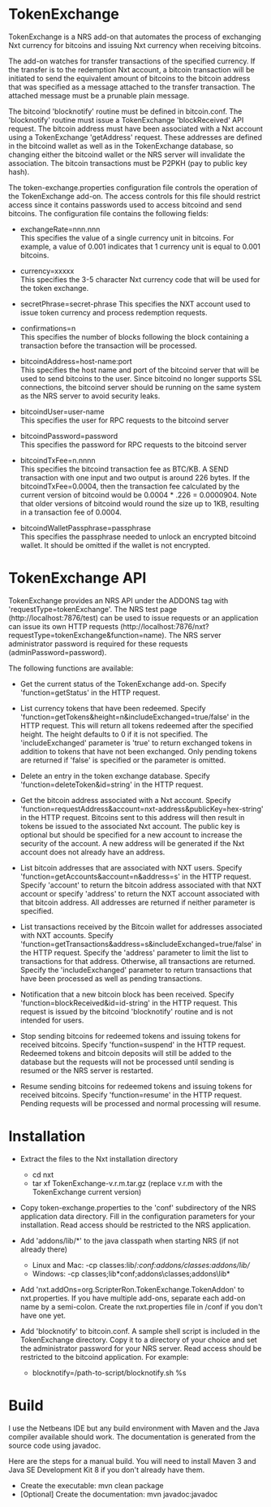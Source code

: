TokenExchange
=============

TokenExchange is a NRS add-on that automates the process of exchanging Nxt currency for bitcoins and issuing Nxt currency when receiving bitcoins.  

The add-on watches for transfer transactions of the specified currency.  If the transfer is to the redemption Nxt account, a bitcoin transaction will be initiated to send the equivalent amount of bitcoins to the bitcoin address that was specified as a message attached to the transfer transaction.  The attached message must be a prunable plain message.

The bitcoind 'blocknotify' routine must be defined in bitcoin.conf.  The 'blocknotify' routine must issue a TokenExchange 'blockReceived' API request.  The bitcoin address must have been associated with a Nxt account using a TokenExchange 'getAddress' request.  These addresses are defined in the bitcoind wallet as well as in the TokenExchange database, so changing either the bitcoind wallet or the NRS server will invalidate the association.  The bitcoin transactions must be P2PKH (pay to public key hash).

The token-exchange.properties configuration file controls the operation of the TokenExchange add-on.  The access controls for this file should restrict access since it contains passwords used to access bitcoind and send bitcoins.  The configuration file contains the following fields:    

- exchangeRate=nnn.nnn    
    This specifies the value of a single currency unit in bitcoins.  For example, a value of 0.001 indicates that 1 currency unit is equal to 0.001 bitcoins.
 
- currency=xxxxx    
    This specifies the 3-5 character Nxt currency code that will be used for the token exchange.

- secretPhrase=secret-phrase
    This specifies the NXT account used to issue token currency and process redemption requests.
    
- confirmations=n    
    This specifies the number of blocks following the block containing a transaction before the transaction will be processed.
    
- bitcoindAddress=host-name:port    
    This specifies the host name and port of the bitcoind server that will be used to send bitcoins to the user.  Since bitcoind no longer supports SSL connections, the bitcoind server should be running on the same system as the NRS server to avoid security leaks.
    
- bitcoindUser=user-name   
    This specifies the user for RPC requests to the bitcoind server
    
- bitcoindPassword=password    
    This specifies the password for RPC requests to the bitcoind server
    
- bitcoindTxFee=n.nnnn    
    This specifies the bitcoind transaction fee as BTC/KB.  A SEND transaction with one input and two output is around 226 bytes.  If the bitcoindTxFee=0.0004, then the transaction fee calculated by the current version of bitcoind would be 0.0004 * .226 = 0.0000904.  Note that older versions of bitcoind would round the size up to 1KB, resulting in a transaction fee of 0.0004.
    
- bitcoindWalletPassphrase=passphrase    
    This specifies the passphrase needed to unlock an encrypted bitcoind wallet.  It should be omitted if the wallet is not encrypted.


TokenExchange API
=================

TokenExchange provides an NRS API under the ADDONS tag with 'requestType=tokenExchange'.  The NRS test page (http://localhost:7876/test) can be used to issue requests or an application can issue its own HTTP requests (http://localhost:7876/nxt?requestType=tokenExchange&function=name).  The NRS server administrator password is required for these requests (adminPassword=password).

The following functions are available:

  - Get the current status of the TokenExchange add-on.  Specify 'function=getStatus' in the HTTP request.
  
  - List currency tokens that have been redeemed.  Specify 'function=getTokens&height=n&includeExchanged=true/false' in the HTTP request.  This will return all tokens redeemed after the specified height.  The height defaults to 0 if it is not specified.  The 'includeExchanged' parameter is 'true' to return exchanged tokens in addition to tokens that have not been exchanged.  Only pending tokens are returned if 'false' is specified or the parameter is omitted.
  
  - Delete an entry in the token exchange database.  Specify 'function=deleteToken&id=string' in the HTTP request.
  
  - Get the bitcoin address associated with a Nxt account.  Specify 'function=requestAddress&account=nxt-address&publicKey=hex-string' in the HTTP request.  Bitcoins sent to this address will then result in tokens be issued to the associated Nxt account.  The public key is optional but should be specified for a new account to increase the security of the account.  A new address will be generated if the Nxt account does not already have an address.
  
  - List bitcoin addresses that are associated with NXT users. Specify 'function=getAccounts&account=n&address=s' in the HTTP request.  Specify 'account' to return the bitcoin address associated with that NXT account or specify 'address' to return the NXT account associated with that bitcoin address.  All addresses are returned if neither parameter is specified.
  
  - List transactions received by the Bitcoin wallet for addresses associated with NXT accounts.  Specify 'function=getTransactions&address=s&includeExchanged=true/false' in the HTTP request.  Specify the 'address' parameter to limit the list to transactions for that address.  Otherwise, all transactions are returned.  Specify the 'includeExchanged' parameter to return transactions that have been processed as well as pending transactions.
  
  - Notification that a new bitcoin block has been received.  Specify 'function=blockReceived&id=id-string' in the HTTP request.  This request is issued by the bitcoind 'blocknotify' routine and is not intended for users.
  
  - Stop sending bitcoins for redeemed tokens and issuing tokens for received bitcoins.  Specify 'function=suspend' in the HTTP request.  Redeemed tokens and bitcoin deposits will still be added to the database but the requests will not be processed until sending is resumed or the NRS server is restarted.
  
  - Resume sending bitcoins for redeemed tokens and issuing tokens for received bitcoins.  Specify 'function=resume' in the HTTP request.  Pending requests will be processed and normal processing will resume.

    
Installation
============

- Extract the files to the Nxt installation directory    
    - cd nxt    
    - tar xf TokenExchange-v.r.m.tar.gz (replace v.r.m with the TokenExchange current version)    

- Copy token-exchange.properties to the 'conf' subdirectory of the NRS application data directory.  Fill in the configuration parameters for your installation.  Read access should be restricted to the NRS application.

- Add 'addons/lib/*' to the java classpath when starting NRS (if not already there)    
    - Linux and Mac: -cp classes:lib/*:conf:addons/classes:addons/lib/*    
    - Windows: -cp classes;lib\*conf;addons\classes;addons\lib\*    

- Add 'nxt.addOns=org.ScripterRon.TokenExchange.TokenAddon' to nxt.properties. If you have multiple add-ons, separate each add-on name by a semi-colon.  Create the nxt.properties file in <NRS-application-data>/conf if you don't have one yet.

- Add 'blocknotify' to bitcoin.conf.  A sample shell script is included in the TokenExchange directory.  Copy it to a directory of your choice and set the administrator password for your NRS server.  Read access should be restricted to the bitcoind application.  For example:    
    - blocknotify=/path-to-script/blocknotify.sh %s    

    
Build
=====

I use the Netbeans IDE but any build environment with Maven and the Java compiler available should work.  The documentation is generated from the source code using javadoc.

Here are the steps for a manual build.  You will need to install Maven 3 and Java SE Development Kit 8 if you don't already have them.

  - Create the executable: mvn clean package    
  - [Optional] Create the documentation: mvn javadoc:javadoc    
